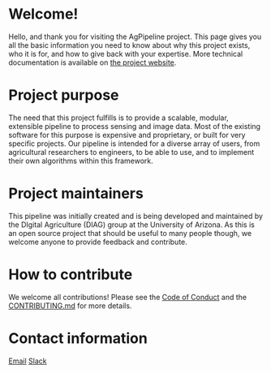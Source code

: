 # Welcome! 

Hello, and thank you for visiting the AgPipeline project. This page gives you all the basic information you need to know about why this project exists, who it is for, and how to give back with your expertise. More technical documentation is available on [the project website](https://agpipeline.github.io/). 

# Project purpose

The need that this project fulfills is to provide a scalable, modular, extensible pipeline to process sensing and image data. Most of the existing software for this purpose is expensive and proprietary, or built for very specific projects. Our pipeline is intended for a diverse array of users, from agricultural researchers to engineers, to be able to use, and to implement their own algorithms within this framework. 

# Project maintainers

This pipeline was initially created and is being developed and maintained by the DIgital Agriculture (DIAG) group at the University of Arizona. As this is an open source project that should be useful to many people though, we welcome anyone to provide feedback and contribute. 

# How to contribute

We welcome all contributions! Please see the [Code of Conduct](https://github.com/AgPipeline/.github/blob/master/CODE_OF_CONDUCT.md) and the [CONTRIBUTING.md](https://github.com/AgPipeline/.github/blob/master/CONTRIBUTING.md) for more details. 

# Contact information

[Email]()
[Slack]()
